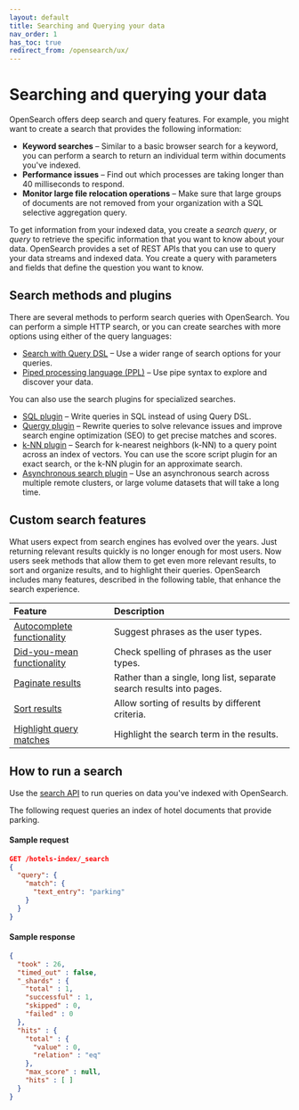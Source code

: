 ```yaml
---
layout: default
title: Searching and Querying your data
nav_order: 1
has_toc: true
redirect_from: /opensearch/ux/
---
```


# Searching and querying your data

OpenSearch offers deep search and query features. For example, you might want to create a search that provides the following information:

* **Keyword searches** – Similar to a basic browser search for a keyword, you can perform a search to return an individual term within documents you've indexed.
* **Performance issues** – Find out which processes are taking longer than 40 milliseconds to respond.
* **Monitor large file relocation operations** – Make sure that large groups of documents are not removed from your organization with a SQL selective aggregation query.

To get information from your indexed data, you create a *search query*, or *query* to retrieve the specific information that you want to know about your data. OpenSearch provides a set of REST APIs that you can use to query your data streams and indexed data. You create a query with parameters and fields that define the question you want to know.

## Search methods and plugins

There are several methods to perform search queries with OpenSearch. You can perform a simple HTTP search, or you can create searches with more options using either of the query languages:
* [Search with Query DSL]({{site.url}}{{site.baseurl}}/search-query/query-dsl/index) – Use a wider range of search options for your queries.
* [Piped processing language (PPL)]({{site.url}}{{site.baseurl}}/search-query/sql/ppl/index/) – Use pipe syntax to explore and discover your data.

You can also use the search plugins for specialized searches.

* [SQL plugin]({{site.url}}{{site.baseurl}}/search-query/sql/sql-ppl-api/) – Write queries in SQL instead of using Query DSL.
* [Quergy plugin]({{site.url}}{{site.baseurl}}/search-query/querqy/index/) – Rewrite queries to solve relevance issues and improve search engine optimization (SEO) to get precise matches and scores.
* [k-NN plugin]({{site.url}}{{site.baseurl}}/search-query/knn/index/)  – Search for k-nearest neighbors (k-NN) to a query point across an index of vectors. You can use the score script plugin for an exact search, or the k-NN plugin for an approximate search.
* [Asynchronous search plugin]({{site.url}}{{site.baseurl}}/search-query/async/index/)  – Use an asynchronous search across multiple remote clusters, or large volume datasets that will take a long time.

## Custom search features

What users expect from search engines has evolved over the years. Just returning relevant results quickly is no longer enough for most users. Now users seek methods that allow them to get even more relevant results, to sort and organize results, and to highlight their queries. OpenSearch includes many features, described in the following table, that enhance the search experience.

Feature | Description
:--- | :---
[Autocomplete functionality]({{site.url}}{{site.baseurl}}/search-query/autocomplete/) | Suggest phrases as the user types.
[Did-you-mean functionality]({{site.url}}{{site.baseurl}}/search-query/did-you-mean/) | Check spelling of phrases as the user types.
[Paginate results]({{site.url}}{{site.baseurl}}/search-query/paginate/) | Rather than a single, long list, separate search results into pages.
[Sort results]({{site.url}}{{site.baseurl}}/search-query/sort/) | Allow sorting of results by different criteria.
[Highlight query matches]({{site.url}}{{site.baseurl}}t/search-query/highlight/) | Highlight the search term in the results.

## How to run a search

Use the [search API]({{site.url}}{{site.baseurl}}/api-reference/search/) to run queries on data you've indexed with OpenSearch.

The following request queries an index of hotel documents that provide parking.

#### Sample request

```json
GET /hotels-index/_search
{
  "query": {
    "match": {
      "text_entry": "parking"
    }
  }
}
```

#### Sample response

```json
{
  "took" : 26,
  "timed_out" : false,
  "_shards" : {
    "total" : 1,
    "successful" : 1,
    "skipped" : 0,
    "failed" : 0
  },
  "hits" : {
    "total" : {
      "value" : 0,
      "relation" : "eq"
    },
    "max_score" : null,
    "hits" : [ ]
  }
}
```
